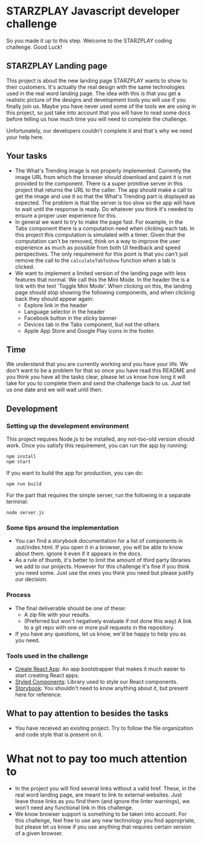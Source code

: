 # STARZPLAY Javascript developer challenge

So you made it up to this step. Welcome to the STARZPLAY coding challenge. Good Luck!

## STARZPLAY Landing page

This project is about the new landing page STARZPLAY wants to show to their customers. It's actually the real design
with the same technologies used in the real word landing page. The idea with this is that you get a realistic picture
of the designs and development tools you will use if you finally join us. Maybe you have never used some of the tools
we are using in this project, so just take into account that you will have to read some docs before telling us how much
time you will need to complete the challenge.

Unfortunately, our developers couldn't complete it and that's why we need your help here.

## Your tasks

- The What's Trending image is not properly implemented. Currently the image URL from which the browser should download
and paint it is not provided to the component. There is a super primitive server in this project that returns the URL to
the caller. The app should make a call to get the image and use it so that the What's Trending part is displayed as
expected. The problem is that the server is too slow so the app will have to wait until the response is ready. Do
whatever you think it's needed to ensure a proper user experience for this.
- In general we want to try to make the page fast. For example, in the Tabs component there is a computation need when
clicking each tab. In this project this computation is simulated with a timer. Given that the computation can't be
removed, think on a way to improve the user experience as much as possible from both UI feedback and speed perspectives.
The only requirement for this point is that you can't just remove the call to the `calculateTabToShow` function when a
tab is clicked.
- We want to implement a limited version of the landing page with less features that normal. We call this the Mini
Mode. In the header the is a link with the text 'Toggle Mini Mode'. When clicking on this, the landing page should stop
showing the following components, and when clicking back they should appear again:
    - Explore link in the header
    - Language selector in the header
    - Facebook button in the sticky banner
    - Devices tab in the Tabs component, but not the others
    - Apple App Store and Google Play icons in the footer.

## Time

We understand that you are currently working and you have your life. We don't want to be a problem for that so once
you have read this README and you think you have all the tasks clear, please let us know how long it will take for you
to complete them and send the challenge back to us. Just tell us one date and we will wait until then.

## Development

### Setting up the development environment

This project requires Node.js to be installed, any not-too-old version should work. Once you satisfy this requirement,
you can run the app by running:

```
npm install
npm start
```

If you want to build the app for production, you can do:

```
npm run build
```

For the part that requires the simple server, run the following in a separate terminal:
```
node server.js
```

### Some tips around the implementation

- You can find a storybook documentation for a list of components in .out/index.html. If you open it in a browser, you
will be able to know about them.
ignore it even if it appears in the docs.
- As a rule of thumb, it's better to limit the amount of third party libraries we add to our projects. However for this
challenge it's fine if you think you need some. Just use the ones you think you need but please justify our decision. 
    
### Process

- The final deliverable should be one of these:
    - A zip file with your results.
    - (Preferred but won't negatively evaluate if not done this way) A link to a git repo with one or more pull requests
    in the repository.
- If you have any questions, let us know, we'd be happy to help you as you need.

### Tools used in the challenge

- [Create React App](https://create-react-app.dev/): An app bootstrapper that makes it much easier to start creating React apps.
- [Styled Components](https://www.styled-components.com/): Library used to style our React components.
- [Storybook](https://storybook.js.org/): You shouldn't need to know anything about it, but present here for reference.

## What to pay attention to besides the tasks

- You have received an existing project. Try to follow the file organization and code style that is present on it.

# What not to pay too much attention to

- In the project you will find several links without a valid href. These, in the real word landing page, are meant to
link to external websites. Just leave those links as you find them (and ignore the linter warnings), we won't need any
functional link in this challenge.
- We know browser support is something to be taken into account. For this challenge, feel free to use any new technology
you find appropriate, but please let us know if you use anything that requires certain version of a given browser.
